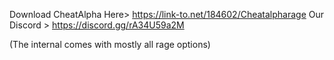 Download CheatAlpha Here> https://link-to.net/184602/Cheatalpharage
Our Discord > https://discord.gg/rA34U59a2M

(The internal comes with mostly all rage options)
